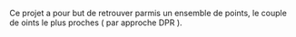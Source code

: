 Ce projet a pour but de retrouver parmis un ensemble de points, le couple de oints le plus proches ( par approche DPR ).
